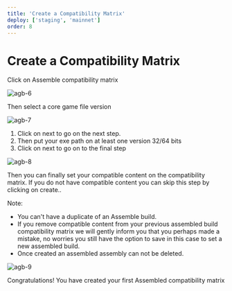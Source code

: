 ```yaml
---
title: 'Create a Compatibility Matrix'
deploy: ['staging', 'mainnet']
order: 8
---
```


# Create a Compatibility Matrix

Click on Assemble compatibility matrix

![agb-6](/images/gdc/agb-6.png)

Then select a core game file version

![agb-7](/images/gdc/agb-7.png)

1.  Click on next to go on the next step.
2.  Then put your exe path on at least one version 32/64 bits
3.  Click on next to go on to the final step

![agb-8](/images/gdc/agb-8.png)

Then you can finally set your compatible content on the compatibility matrix. If you do not have compatible content you can skip this step by clicking on create..

Note:

-   You can't have a duplicate of an Assemble build.
-   If you remove compatible content from your previous assembled build compatibility matrix we will gently inform you that you perhaps made a mistake, no worries you still have the option to save in this case to set a new assembled build.
-   Once created an assembled assembly can not be deleted.

![agb-9](/images/gdc/agb-9.png)

Congratulations! You have created your first Assembled compatibility matrix
